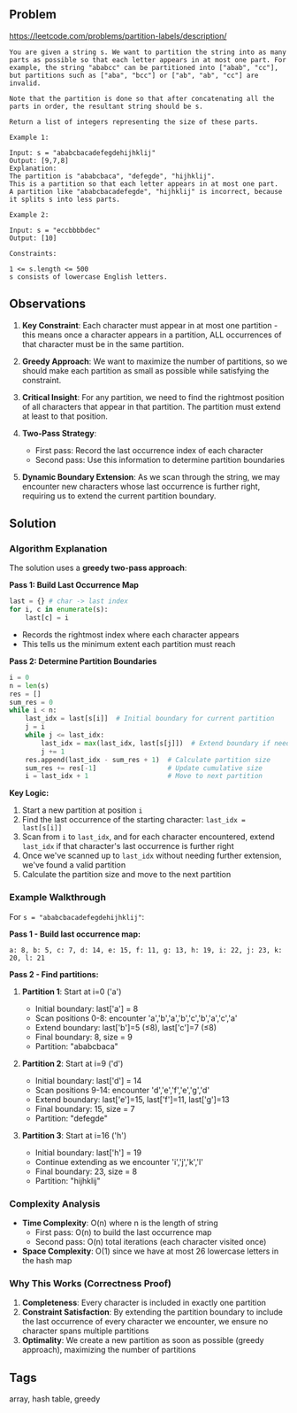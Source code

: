 ## Problem

https://leetcode.com/problems/partition-labels/description/

```
You are given a string s. We want to partition the string into as many parts as possible so that each letter appears in at most one part. For example, the string "ababcc" can be partitioned into ["abab", "cc"], but partitions such as ["aba", "bcc"] or ["ab", "ab", "cc"] are invalid.

Note that the partition is done so that after concatenating all the parts in order, the resultant string should be s.

Return a list of integers representing the size of these parts.

Example 1:

Input: s = "ababcbacadefegdehijhklij"
Output: [9,7,8]
Explanation:
The partition is "ababcbaca", "defegde", "hijhklij".
This is a partition so that each letter appears in at most one part.
A partition like "ababcbacadefegde", "hijhklij" is incorrect, because it splits s into less parts.

Example 2:

Input: s = "eccbbbbdec"
Output: [10]

Constraints:

1 <= s.length <= 500
s consists of lowercase English letters.
```

## Observations

1. **Key Constraint**: Each character must appear in at most one partition - this means once a character appears in a partition, ALL occurrences of that character must be in the same partition.

2. **Greedy Approach**: We want to maximize the number of partitions, so we should make each partition as small as possible while satisfying the constraint.

3. **Critical Insight**: For any partition, we need to find the rightmost position of all characters that appear in that partition. The partition must extend at least to that position.

4. **Two-Pass Strategy**:
   - First pass: Record the last occurrence index of each character
   - Second pass: Use this information to determine partition boundaries

5. **Dynamic Boundary Extension**: As we scan through the string, we may encounter new characters whose last occurrence is further right, requiring us to extend the current partition boundary.

## Solution

### Algorithm Explanation

The solution uses a **greedy two-pass approach**:

**Pass 1: Build Last Occurrence Map**
```python
last = {} # char -> last index
for i, c in enumerate(s):
    last[c] = i
```
- Records the rightmost index where each character appears
- This tells us the minimum extent each partition must reach

**Pass 2: Determine Partition Boundaries**
```python
i = 0
n = len(s)
res = []
sum_res = 0
while i < n:
    last_idx = last[s[i]]  # Initial boundary for current partition
    j = i
    while j <= last_idx:
        last_idx = max(last_idx, last[s[j]])  # Extend boundary if needed
        j += 1
    res.append(last_idx - sum_res + 1)  # Calculate partition size
    sum_res += res[-1]                  # Update cumulative size
    i = last_idx + 1                    # Move to next partition
```

**Key Logic:**
1. Start a new partition at position `i`
2. Find the last occurrence of the starting character: `last_idx = last[s[i]]`
3. Scan from `i` to `last_idx`, and for each character encountered, extend `last_idx` if that character's last occurrence is further right
4. Once we've scanned up to `last_idx` without needing further extension, we've found a valid partition
5. Calculate the partition size and move to the next partition

### Example Walkthrough

For `s = "ababcbacadefegdehijhklij"`:

**Pass 1 - Build last occurrence map:**
```
a: 8, b: 5, c: 7, d: 14, e: 15, f: 11, g: 13, h: 19, i: 22, j: 23, k: 20, l: 21
```

**Pass 2 - Find partitions:**
1. **Partition 1**: Start at i=0 ('a')
   - Initial boundary: last['a'] = 8
   - Scan positions 0-8: encounter 'a','b','a','b','c','b','a','c','a'
   - Extend boundary: last['b']=5 (≤8), last['c']=7 (≤8) 
   - Final boundary: 8, size = 9
   - Partition: "ababcbaca"

2. **Partition 2**: Start at i=9 ('d')
   - Initial boundary: last['d'] = 14
   - Scan positions 9-14: encounter 'd','e','f','e','g','d'
   - Extend boundary: last['e']=15, last['f']=11, last['g']=13
   - Final boundary: 15, size = 7
   - Partition: "defegde"

3. **Partition 3**: Start at i=16 ('h')
   - Initial boundary: last['h'] = 19
   - Continue extending as we encounter 'i','j','k','l'
   - Final boundary: 23, size = 8
   - Partition: "hijhklij"

### Complexity Analysis

- **Time Complexity**: O(n) where n is the length of string
  - First pass: O(n) to build the last occurrence map
  - Second pass: O(n) total iterations (each character visited once)
- **Space Complexity**: O(1) since we have at most 26 lowercase letters in the hash map

### Why This Works (Correctness Proof)

1. **Completeness**: Every character is included in exactly one partition
2. **Constraint Satisfaction**: By extending the partition boundary to include the last occurrence of every character we encounter, we ensure no character spans multiple partitions
3. **Optimality**: We create a new partition as soon as possible (greedy approach), maximizing the number of partitions

## Tags

array, hash table, greedy